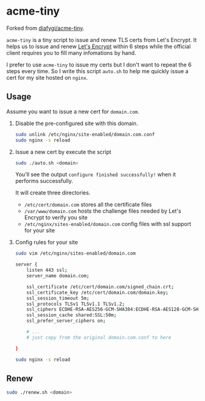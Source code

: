 # acme-tiny

Forked from [diafygi/acme-tiny](https://github.com/diafygi/acme-tiny).

`acme-tiny` is a tiny script to issue and renew TLS certs from Let's Encrypt. It helps us to issue and renew [Let's Encrypt](https://letsencrypt.org/) within 6 steps while the official client requires you to fill many infomations by hand.

I prefer to use `acme-tiny` to issue my certs but I don't want to repeat the 6 steps every time. So I write this script `auto.sh` to help me quickly issue a cert for my site hosted on `nginx`.

## Usage

Assume you want to issue a new cert for `domain.com`.

1. Disable the pre-configured site with this domain.

    ```bash
    sudo unlink /etc/nginx/site-enabled/domain.com.conf
    sudo nginx -s reload
    ```

2. Issue a new cert by execute the script

    ```bash
    sudo ./auto.sh <domain>
    ```

    You'll see the output `configure finished successfully!` when it performs successfully.

    It will create three directories.
    - `/etc/cert/domain.com` stores all the certificate files
    - `/var/www/domain.com` hosts the challenge files needed by Let's Encrypt to verify you site
    - `/etc/nginx/sites-enabled/domain.com` config files with ssl support for your site

3. Config rules for your site
    
    ```bash
    sudo vim /etc/nginx/sites-enabled/domain.com

    server {
        listen 443 ssl;
        server_name domain.com;

        ssl_certificate /etc/cert/domain.com/signed_chain.crt;
        ssl_certificate_key /etc/cert/domain.com/domain.key;
        ssl_session_timeout 5m;
        ssl_protocols TLSv1 TLSv1.1 TLSv1.2;
        ssl_ciphers ECDHE-RSA-AES256-GCM-SHA384:ECDHE-RSA-AES128-GCM-SHA256:DHE-RSA-AES256-GCM-SHA384:ECDHE-RSA-AES256-SHA384:ECDHE-RSA-AES128-SHA256:ECDHE-RSA-AES256-SHA:ECDHE-RSA-AES128-SHA:DHE-RSA-AES256-SHA:DHE-RSA-AES128-SHA;
        ssl_session_cache shared:SSL:50m;
        ssl_prefer_server_ciphers on;

        # ...
        # just copy from the original domain.com.conf to here

    }

    sudo nginx -s reload
    ```

## Renew

```bash
sudo ./renew.sh <domain>
```
